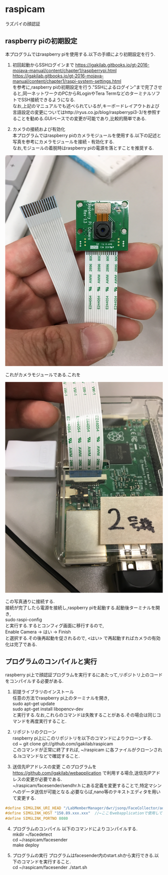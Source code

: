 # raspicam  
ラズパイの顔認証  

## raspberry piの初期設定
本プログラムではraspberry piを使用する.以下の手順により初期設定を行う.  

1. 初回起動からSSHログインまで
https://igakilab.gitbooks.io/gt-2016-mojava-manual/content/chapter1/raspberrypi.html  
https://igakilab.gitbooks.io/gt-2016-mojava-manual/content/chapter1/raspi-system-settings.html  
を参考に,raspberry piの初期設定を行う."SSHによるログイン"まで完了させると,同一ネットワークのPCからRLoginやTera TermなどのターミナルソフトでSSH接続できるようになる.  
なお,上記のマニュアルでも述べられているが,キーボードレイアウトおよび言語設定の変更についてはhttp://ryus.co.jp/blog/raspberrypi3-3/を参照することを勧める.GUIベースでの変更が可能であり,比較的簡単である.  

2. カメラの接続および有効化  
本プログラムではraspberry piのカメラモジュールを使用する.以下の記述と写真を参考にカメラモジュールを接続・有効化する.  
なお,モジュールの着脱時はraspberry piの電源を落とすことを推奨する.  
  
![カメラモジュール](readme_images/camModule1.jpg)  
  
これがカメラモジュールである.これを  
  
![カメラモジュール接続例](readme_images/camModule2.jpg)  
  
この写真通りに接続する.  
接続が完了したら電源を接続し,raspberry piを起動する.起動後ターミナルを開き,  
sudo raspi-config  
と実行する.するとコンフィグ画面に移行するので,  
Enable Camera -> はい -> Finish  
と選択する.その後再起動を促されるので, <はい> で再起動すればカメラの有効化は完了である.

## プログラムのコンパイルと実行
raspberry pi上で顔認証プログラムを実行するにあたって,リポジトリ上のコードをコンパイルする必要がある.  

1. 前提ライブラリのインストール  
任意の方法でraspberry pi上のターミナルを開き,  
sudo apt-get update  
sudo apt-get install libopencv-dev  
と実行する.なお,これらのコマンドは失敗することがある.その場合は同じコマンドを再度実行すること.

2. リポジトリのクローン  
raspberry pi上にこのリポジトリを以下のコマンドによりクローンする.  
cd ~
git clone git://github.com/igakilab/raspicam  
このコマンドが正常に終了すれば, ~/raspicam に各ファイルがクローンされる.lsコマンドなどで確認すること.

3. 送信先IPアドレスの変更
このプログラムを https://github.com/igakilab/webapplication で利用する場合,送信先IPアドレスの変更が必要である.  
~/raspicam/facesender/sendhr.h にある定義を変更することで,特定マシンへのデータ送信が可能となる.必要ならば,nano等のテキストエディタを用いて変更する.  

```sendhr.h
#define SIMGLINK_URI_HEAD "/LabMemberManager/dwr/jsonp/FaceCollector/addImg"  
#define SIMGLINK_HOST "150.89.xxx.xxx"  //←ここをwebapplicationで使用しているマシンのIPアドレスに変更する.  
#define SIMGLINK_PORTNO 8080  
```  

4. プログラムのコンパイル
以下のコマンドによりコンパイルする.  
mkdir ~/facedetect  
cd ~/raspicam/facesender  
make deploy  

5. プログラムの実行
プログラムはfacesender内のstart.shから実行できる.以下のコマンドを実行すること.  
cd ~/raspicam/facesender
./start.sh